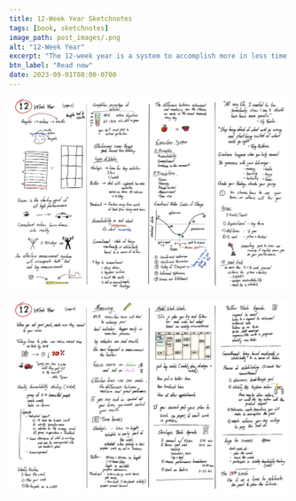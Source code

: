```yaml
---
title: 12-Week Year Sketchnotes
tags: [book, sketchnotes]
image_path: post_images/.png
alt: "12-Week Year"
excerpt: "The 12-week year is a system to accomplish more in less time by being focused on what matters most."
btn_label: "Read now"
date: 2023-09-01T08:00-0700
---
```


[![page 1](/images/book-notes/12week/Sketchnotes-p1.JPG)](/images/book-notes/12week/Sketchnotes-p1.JPG) 

[![page 2](/images/book-notes/12week/Sketchnotes-p2.JPG)](/images/book-notes/12week/Sketchnotes-p2.JPG)
